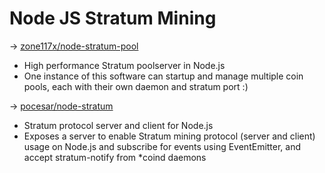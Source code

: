 Node JS Stratum Mining
======================

-> [zone117x/node-stratum-pool](https://github.com/zone117x/node-stratum-pool)
  - High performance Stratum poolserver in Node.js
  - One instance of this software can startup and manage multiple coin pools, each with
    their own daemon and stratum port :)

-> [pocesar/node-stratum](https://github.com/pocesar/node-stratum)
  - Stratum protocol server and client for Node.js
  - Exposes a server to enable Stratum mining protocol (server and client) usage on
    Node.js and subscribe for events using EventEmitter, and accept stratum-notify from
    *coind daemons
